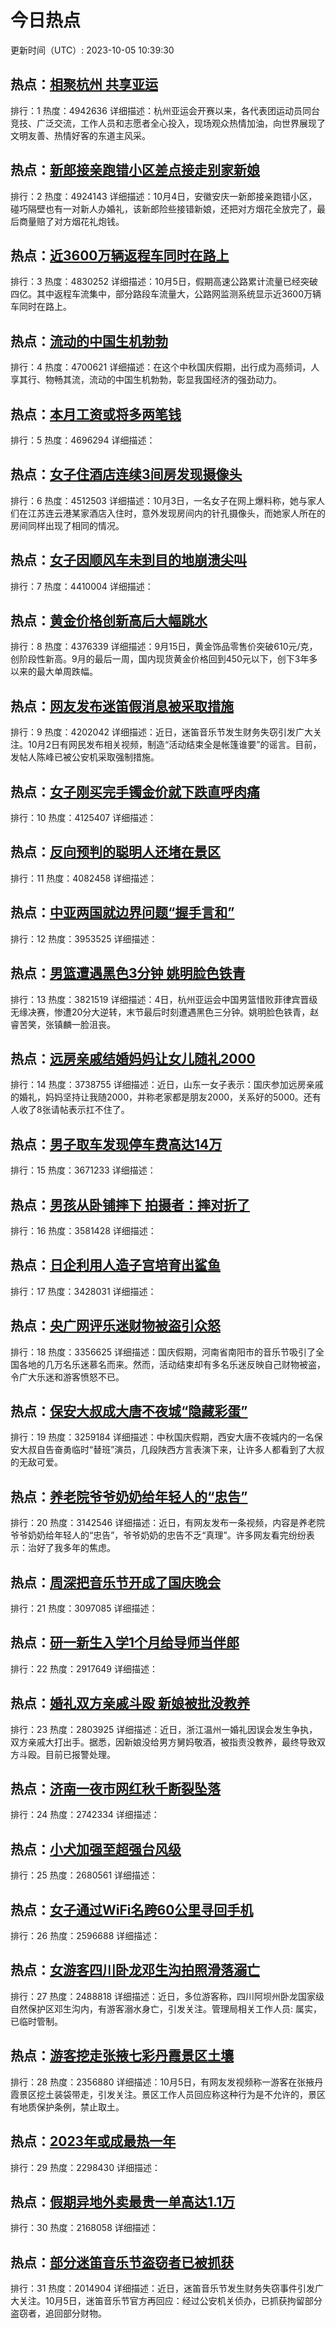 # 今日热点

更新时间（UTC）: 2023-10-05 10:39:30

## 热点：[相聚杭州 共享亚运](https://cn.bing.com/search?q=相聚杭州共享亚运)
排行：1
热度：4942636
详细描述：杭州亚运会开赛以来，各代表团运动员同台竞技、广泛交流，工作人员和志愿者全心投入，现场观众热情加油，向世界展现了文明友善、热情好客的东道主风采。

## 热点：[新郎接亲跑错小区差点接走别家新娘](https://cn.bing.com/search?q=新郎接亲跑错小区差点接走别家新娘)
排行：2
热度：4924143
详细描述：10月4日，安徽安庆一新郎接亲跑错小区，碰巧隔壁也有一对新人办婚礼，该新郎险些接错新娘，还把对方烟花全放完了，最后商量赔了对方烟花礼炮钱。

## 热点：[近3600万辆返程车同时在路上](https://cn.bing.com/search?q=近3600万辆返程车同时在路上)
排行：3
热度：4830252
详细描述：10月5日，假期高速公路累计流量已经突破四亿。其中返程车流集中，部分路段车流量大，公路网监测系统显示近3600万辆车同时在路上。

## 热点：[流动的中国生机勃勃](https://cn.bing.com/search?q=流动的中国生机勃勃)
排行：4
热度：4700621
详细描述：在这个中秋国庆假期，出行成为高频词，人享其行、物畅其流，流动的中国生机勃勃，彰显我国经济的强劲动力。

## 热点：[本月工资或将多两笔钱](https://cn.bing.com/search?q=本月工资或将多两笔钱)
排行：5
热度：4696294
详细描述：

## 热点：[女子住酒店连续3间房发现摄像头](https://cn.bing.com/search?q=女子住酒店连续3间房发现摄像头)
排行：6
热度：4512503
详细描述：10月3日，一名女子在网上爆料称，她与家人们在江苏连云港某家酒店入住时，意外发现房间内的针孔摄像头，而她家人所在的房间同样出现了相同的情况。

## 热点：[女子因顺风车未到目的地崩溃尖叫](https://cn.bing.com/search?q=女子因顺风车未到目的地崩溃尖叫)
排行：7
热度：4410004
详细描述：

## 热点：[黄金价格创新高后大幅跳水](https://cn.bing.com/search?q=黄金价格创新高后大幅跳水)
排行：8
热度：4376339
详细描述：9月15日，黄金饰品零售价突破610元/克，创阶段性新高。9月的最后一周，国内现货黄金价格回到450元以下，创下3年多以来的最大单周跌幅。

## 热点：[网友发布迷笛假消息被采取措施](https://cn.bing.com/search?q=网友发布迷笛假消息被采取措施)
排行：9
热度：4202042
详细描述：近日，迷笛音乐节发生财务失窃引发广大关注。10月2日有网民发布相关视频，制造“活动结束全是帐篷谁要”的谣言。目前，发帖人陈峰已被公安机采取强制措施。

## 热点：[女子刚买完手镯金价就下跌直呼肉痛](https://cn.bing.com/search?q=女子刚买完手镯金价就下跌直呼肉痛)
排行：10
热度：4125407
详细描述：

## 热点：[反向预判的聪明人还堵在景区](https://cn.bing.com/search?q=反向预判的聪明人还堵在景区)
排行：11
热度：4082458
详细描述：

## 热点：[中亚两国就边界问题“握手言和”](https://cn.bing.com/search?q=中亚两国就边界问题“握手言和”)
排行：12
热度：3953525
详细描述：

## 热点：[男篮遭遇黑色3分钟 姚明脸色铁青](https://cn.bing.com/search?q=男篮遭遇黑色3分钟姚明脸色铁青)
排行：13
热度：3821519
详细描述：4日，杭州亚运会中国男篮惜败菲律宾晋级无缘决赛，惨遭20分大逆转，末节最后时刻遭遇黑色三分钟。姚明脸色铁青，赵睿苦笑，张镇麟一脸沮丧。

## 热点：[远房亲戚结婚妈妈让女儿随礼2000](https://cn.bing.com/search?q=远房亲戚结婚妈妈让女儿随礼2000)
排行：14
热度：3738755
详细描述：近日，山东一女子表示：国庆参加远房亲戚的婚礼，妈妈坚持让我随2000，并称老家都是朋友2000，关系好的5000。还有人收了8张请帖表示扛不住了。

## 热点：[男子取车发现停车费高达14万](https://cn.bing.com/search?q=男子取车发现停车费高达14万)
排行：15
热度：3671233
详细描述：

## 热点：[男孩从卧铺摔下 拍摄者：摔对折了](https://cn.bing.com/search?q=男孩从卧铺摔下拍摄者：摔对折了)
排行：16
热度：3581428
详细描述：

## 热点：[日企利用人造子宫培育出鲨鱼](https://cn.bing.com/search?q=日企利用人造子宫培育出鲨鱼)
排行：17
热度：3428031
详细描述：

## 热点：[央广网评乐迷财物被盗引众怒](https://cn.bing.com/search?q=央广网评乐迷财物被盗引众怒)
排行：18
热度：3356625
详细描述：国庆假期，河南省南阳市的音乐节吸引了全国各地的几万名乐迷慕名而来。然而，活动结束却有多名乐迷反映自己财物被盗，令广大乐迷和游客愤怒不已。

## 热点：[保安大叔成大唐不夜城“隐藏彩蛋”](https://cn.bing.com/search?q=保安大叔成大唐不夜城“隐藏彩蛋”)
排行：19
热度：3259184
详细描述：中秋国庆假期，西安大唐不夜城内的一名保安大叔自告奋勇临时“替班”演员，几段陕西方言表演下来，让许多人都看到了大叔的无敌可爱。

## 热点：[养老院爷爷奶奶给年轻人的“忠告”](https://cn.bing.com/search?q=养老院爷爷奶奶给年轻人的“忠告”)
排行：20
热度：3142546
详细描述：近日，有网友发布一条视频，内容是养老院爷爷奶奶给年轻人的“忠告”，爷爷奶奶的忠告不乏“真理”。许多网友看完纷纷表示：治好了我多年的焦虑。

## 热点：[周深把音乐节开成了国庆晚会](https://cn.bing.com/search?q=周深把音乐节开成了国庆晚会)
排行：21
热度：3097085
详细描述：

## 热点：[研一新生入学1个月给导师当伴郎](https://cn.bing.com/search?q=研一新生入学1个月给导师当伴郎)
排行：22
热度：2917649
详细描述：

## 热点：[婚礼双方亲戚斗殴 新娘被批没教养](https://cn.bing.com/search?q=婚礼双方亲戚斗殴新娘被批没教养)
排行：23
热度：2803925
详细描述：近日，浙江温州一婚礼因误会发生争执，双方亲戚大打出手。据悉，因新娘没给男方舅妈敬酒，被指责没教养，最终导致双方斗殴。目前已报警处理。

## 热点：[济南一夜市网红秋千断裂坠落](https://cn.bing.com/search?q=济南一夜市网红秋千断裂坠落)
排行：24
热度：2742334
详细描述：

## 热点：[小犬加强至超强台风级](https://cn.bing.com/search?q=小犬加强至超强台风级)
排行：25
热度：2680561
详细描述：

## 热点：[女子通过WiFi名跨60公里寻回手机](https://cn.bing.com/search?q=女子通过WiFi名跨60公里寻回手机)
排行：26
热度：2596688
详细描述：

## 热点：[女游客四川卧龙邓生沟拍照滑落溺亡](https://cn.bing.com/search?q=女游客四川卧龙邓生沟拍照滑落溺亡)
排行：27
热度：2488818
详细描述：近日，多位游客称，四川阿坝州卧龙国家级自然保护区邓生沟内，有游客溺水身亡，引发关注。管理局相关工作人员: 属实，已临时管制。

## 热点：[游客挖走张掖七彩丹霞景区土壤](https://cn.bing.com/search?q=游客挖走张掖七彩丹霞景区土壤)
排行：28
热度：2356880
详细描述：10月5日，有网友发视频称一游客在张掖丹霞景区挖土装袋带走，引发关注。景区工作人员回应称这种行为是不允许的，景区有地质保护条例，禁止取土。

## 热点：[2023年或成最热一年](https://cn.bing.com/search?q=2023年或成最热一年)
排行：29
热度：2298430
详细描述：

## 热点：[假期异地外卖最贵一单高达1.1万](https://cn.bing.com/search?q=假期异地外卖最贵一单高达1.1万)
排行：30
热度：2168058
详细描述：

## 热点：[部分迷笛音乐节盗窃者已被抓获](https://cn.bing.com/search?q=部分迷笛音乐节盗窃者已被抓获)
排行：31
热度：2014904
详细描述：近日，迷笛音乐节发生财务失窃事件引发广大关注。10月5日，迷笛音乐节官方再回应：经过公安机关侦办，已抓获拘留部分盗窃者，追回部分财物。

